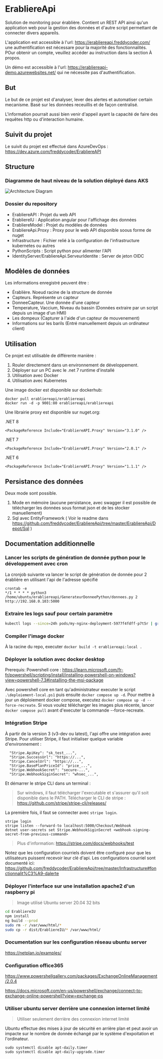 # ErabliereApi
Solution de monitoring pour érablière. Contient un REST API ainsi qu'un application web pour la gestion des données et d'autre script permettant de connecter divers appareils.

L'application est accessible à l'url: https://erabliereapi.freddycoder.com/ une authentification est nécessare pour la majorité des fonctionnalités. POur obtenir un compte, veuillez accéder au instruction dans la section À propos.

Un démo est accessible à l'url: https://erabliereapi-demo.azurewebsites.net/ qui ne nécessite pas d'authentification.

## But
Le but de ce projet est d'analyser, lever des alertes et automatiser certain mecanisme. Basé sur les données receuillis et de façon centralisé.

L'information pourrait aussi bien venir d'appeil ayant la capacité de faire des requêtes http ou d'interaction humaine.

## Suivit du projet

Le suivit du projet est effectué dans AzureDevOps : https://dev.azure.com/freddycoder/ErabliereAPI

## Structure

### Diagramme de haut niveau de la solution déployé dans AKS

![Architecture Diagram](https://github.com/freddycoder/ErabliereApi/blob/master/Diagrams/ErabliereApi.drawio.png?raw=true)

### Dossier du repository
- ErabliereAPI : Projet du web API
- ErabliereIU : Application angular pour l'affichage des données
- ErabliereModel : Projet du modèles de données
- ErabliereApi.Proxy : Proxy pour le web API disponible soous forme de nuget
- Infrastructure : Fichier relié à la configuration de l'infrastructure	kubernetes ou autres
- PythonScripts : Script python pour alimenter l'API
- IdentityServer/ErabliereApi.ServeurIdentite : Server de jeton OIDC

## Modèles de données
Les informations enregistré peuvent être :

- Érablière. Noeud racine de la structure de donnée
- Capteurs. Représente un capteur
- DonneeCapteur. Une donnée d'une capteur
- Temperature, Vaccium, Niveau du bassin (Données extraire par un script depuis un image d'un HMI)
- Les dompeux (Capturer à l'aide d'un capteur de mouvenement)
- Informations sur les barils (Entré manuellement depuis un ordinateur client)

## Utilisation

Ce projet est utilisable de différente manière :
1. Rouler directement dans un environnement de développement.
2. Déployer sur un PC avec le .net 7 runtime d'installé
2. Utilisation avec Docker
3. Utilisation avec Kubernetes

Une image docker est disponible sur dockerhub:

```
docker pull erabliereapi/erabliereapi
docker run -d -p 9001:80 erabliereapi/erabliereapi
```

Une librairie proxy est disponible sur nuget.org:

.NET 8
```
<PackageReference Include="ErabliereAPI.Proxy" Version="3.1.0" />
```

.NET 7
```
<PackageReference Include="ErabliereAPI.Proxy" Version="2.0.1" />
```

.NET 6
```
<PackageReference Include="ErabliereAPI.Proxy" Version="1.1.1" />
```

## Persistance des données

Deux mode sont possible. 

1. Mode en mémoire (aucune persistance, avec swagger il est possible de télécharger les données sous format json et de les stocker manuellement)
2. Sql avec EntityFramework ( Voir le readme dans https://github.com/freddycoder/ErabliereApi/tree/master/ErabliereApi/Depot/Sql )

## Documentation additionnelle

### Lancer les scripts de génération de donnée python pour le développement avec cron

La cronjob suivante va lancer le script de génération de donnée pour 2 érablière en utilisant l'api de l'adresse spécifié

```
crontab -e
*/1 * * * * python3 /home/ubuntu/erabliereapi/GenerateurDonneePython/donnees.py 2 http://192.168.0.103:5000
```

### Extraire les logs sauf pour certain paramètre

```bash
kubectl logs --since=24h pods/my-nginx-deployment-5977f4fdff-p7t5r | grep erabliere | grep -i -v 'param1|param2'
```

### Compiler l'image docker

À la racine du repo, executer ```docker build -t erabliereapi:local .```

### Déployer la solution avec docker desktop

Prerequis: Powershell core : https://learn.microsoft.com/fr-fr/powershell/scripting/install/installing-powershell-on-windows?view=powershell-7.3#installing-the-msi-package

Avec powershell core en tant qu'administrateur executer le script ```.\deploiement-local.ps1``` puis ensuite ```docker compose up -d```. Pour mettre à jour un déploiement docker compose, executez ```docker compose up -d --force-recreate```. Si vous voulez télécharger les images plus récente, lancer ```docker compose pull``` avant d'executer la commande --force-recreate.

### Intégration Stripe

À partir de la version 3 (v3-dev ou latest), l'api offre une intégration avec Stripe. Pour utiliser Stripe, il faut initialiser quelque variable d'environnement :

```
  "Stripe.ApiKey": "sk_test_...",
  "Stripe.SuccessUrl": "https://...",
  "Stripe.CancelUrl": "https://...",
  "Stripe.BasePlanPriceId": "price_...",
  "Stripe.WebhookSecret": "secure-...",
  "Stripe.WebhookSiginSecret": "whsec_...",
```

Et démarrer le stripe CLI dans un terminal :

> Sur windows, il faut télécharger l'executable et s'assurer qu'il soit disponible dans le PATH.
> Télécharger le CLI de stripe : https://github.com/stripe/stripe-cli/releases/

La première fois, il faut se connecter avec ```stripe login```.
```
stripe login
stripe listen --forward-to localhost:5000/Checkout/Webhook
dotnet user-secrets set Stripe.WebhookSiginSecret <webhook-signing-secret-from-previous-command>
```

> Plus d'information: https://stripe.com/docs/webhooks/test

Notez que les configuration courriels doivent être configuré pour que les utilisateurs puissent recevoir leur clé d'api. Les configurations courriel sont documenté ici: https://github.com/freddycoder/ErabliereApi/tree/master/Infrastructure#fonctionnalit%C3%A9-dalerte

### Déployer l'interface sur une installation apache2 d'un raspberry pi

> Image utilisé Ubuntu server 20.04 32 bits

```bash
cd ErabliereIU
npm install
ng build --prod
sudo rm -r /var/www/html/*
sudo cp -r dist/ErabliereIU/* /var/www/html/
```

### Documentation sur les configuration réseau ubuntu server

https://netplan.io/examples/

### Configuration office365

https://www.powershellgallery.com/packages/ExchangeOnlineManagement/2.0.4

https://docs.microsoft.com/en-us/powershell/exchange/connect-to-exchange-online-powershell?view=exchange-ps

### Utiliser ubuntu server derrière une connexion internet limité

> Utiliser seulement derrière des connexion internet limité

Ubuntu effectue des mises à jour de sécurité en arrière plan et peut avoir un impacte sur le nombre de donnée échangé par le système d'expoitation et l'ordinateur.

```
sudo systemctl disable apt-daily.timer
sudo systemctl disable apt-daily-upgrade.timer
```
